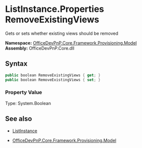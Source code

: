 # ListInstance.Properties RemoveExistingViews
Gets or sets whether existing views should be removed  

**Namespace:** [OfficeDevPnP.Core.Framework.Provisioning.Model](OfficeDevPnP.Core.Framework.Provisioning.Model.md)  
**Assembly:** OfficeDevPnP.Core.dll  
## Syntax
```C#
public boolean RemoveExistingViews { get; }
public boolean RemoveExistingViews { set; }
```

### Property Value
Type: System.Boolean  

## See also
- [ListInstance](ListInstance.md) 

- [OfficeDevPnP.Core.Framework.Provisioning.Model](OfficeDevPnP.Core.Framework.Provisioning.Model.md)
